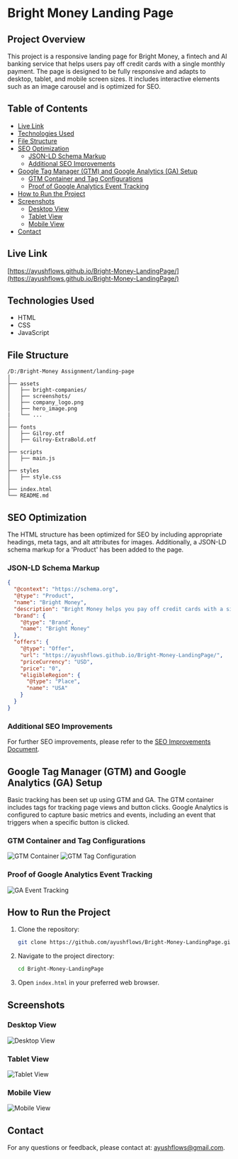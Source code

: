 # Bright Money Landing Page

## Project Overview
This project is a responsive landing page for Bright Money, a fintech and AI banking service that helps users pay off credit cards with a single monthly payment. The page is designed to be fully responsive and adapts to desktop, tablet, and mobile screen sizes. It includes interactive elements such as an image carousel and is optimized for SEO.

## Table of Contents
- [Live Link](#live-link)
- [Technologies Used](#technologies-used)
- [File Structure](#file-structure)
- [SEO Optimization](#seo-optimization)
  - [JSON-LD Schema Markup](#json-ld-schema-markup)
  - [Additional SEO Improvements](#additional-seo-improvements)
- [Google Tag Manager (GTM) and Google Analytics (GA) Setup](#google-tag-manager-gtm-and-google-analytics-ga-setup)
  - [GTM Container and Tag Configurations](#gtm-container-and-tag-configurations)
  - [Proof of Google Analytics Event Tracking](#proof-of-google-analytics-event-tracking)
- [How to Run the Project](#how-to-run-the-project)
- [Screenshots](#screenshots)
  - [Desktop View](#desktop-view)
  - [Tablet View](#tablet-view)
  - [Mobile View](#mobile-view)
- [Contact](#contact)

## Live Link
[https://ayushflows.github.io/Bright-Money-LandingPage/](https://ayushflows.github.io/Bright-Money-LandingPage/)

## Technologies Used
- HTML
- CSS
- JavaScript

## File Structure
```
/D:/Bright-Money Assignment/landing-page
│
├── assets
│   ├── bright-companies/
│   ├── screenshots/
│   ├── company_logo.png
│   ├── hero_image.png
|   └── ...
│
├── fonts
│   ├── Gilroy.otf
│   ├── Gilroy-ExtraBold.otf
│
├── scripts
│   ├── main.js
│
├── styles
│   ├── style.css
│
├── index.html
└── README.md
```

## SEO Optimization
The HTML structure has been optimized for SEO by including appropriate headings, meta tags, and alt attributes for images. Additionally, a JSON-LD schema markup for a 'Product' has been added to the page.

### JSON-LD Schema Markup
```json
{
  "@context": "https://schema.org",
  "@type": "Product",
  "name": "Bright Money",
  "description": "Bright Money helps you pay off credit cards with a single monthly payment. Get a credit line of up to $8,000 with no impact on your score to check rates.",
  "brand": {
    "@type": "Brand",
    "name": "Bright Money"
  },
  "offers": {
    "@type": "Offer",
    "url": "https://ayushflows.github.io/Bright-Money-LandingPage/",
    "priceCurrency": "USD",
    "price": "0",
    "eligibleRegion": {
      "@type": "Place",
      "name": "USA"
    }
  }
}
```

### Additional SEO Improvements
For further SEO improvements, please refer to the [SEO Improvements Document](./seo-improvements.md).

## Google Tag Manager (GTM) and Google Analytics (GA) Setup
Basic tracking has been set up using GTM and GA. The GTM container includes tags for tracking page views and button clicks. Google Analytics is configured to capture basic metrics and events, including an event that triggers when a specific button is clicked.

### GTM Container and Tag Configurations
![GTM Container](./assets/screenshots/gtm_container.png)
![GTM Tag Configuration](./assets/screenshots/gtm_tag_configuration.png)

### Proof of Google Analytics Event Tracking
![GA Event Tracking](./assets/screenshots/ga_event_tracking.png)

## How to Run the Project
1. Clone the repository:
   ```bash
   git clone https://github.com/ayushflows/Bright-Money-LandingPage.git
   ```
2. Navigate to the project directory:
   ```bash
   cd Bright-Money-LandingPage
   ```
3. Open `index.html` in your preferred web browser.

## Screenshots
### Desktop View
![Desktop View](./assets/landingpage_screenshots/Desktop_view.png)

### Tablet View
![Tablet View](./assets/landingpage_screenshots/Tablet_view.png)

### Mobile View
![Mobile View](./assets/landingpage_screenshots/Mobile_view.png)

## Contact
For any questions or feedback, please contact at: [ayushflows@gmail.com](mailto:ayushflows@gmail.com).
